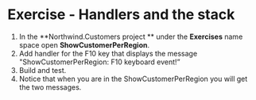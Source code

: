 ﻿# Exercise - Handlers and the stack

1.  In  the **Northwind.Customers project ** under the **Exercises** name space open **ShowCustomerPerRegion**.
2.  Add handler for the F10 key that displays the message "ShowCustomerPerRegion: F10 keyboard event!”
3.	Build and test.
4.  Notice that when you are in the ShowCustomerPerRegion you will get the two messages.
